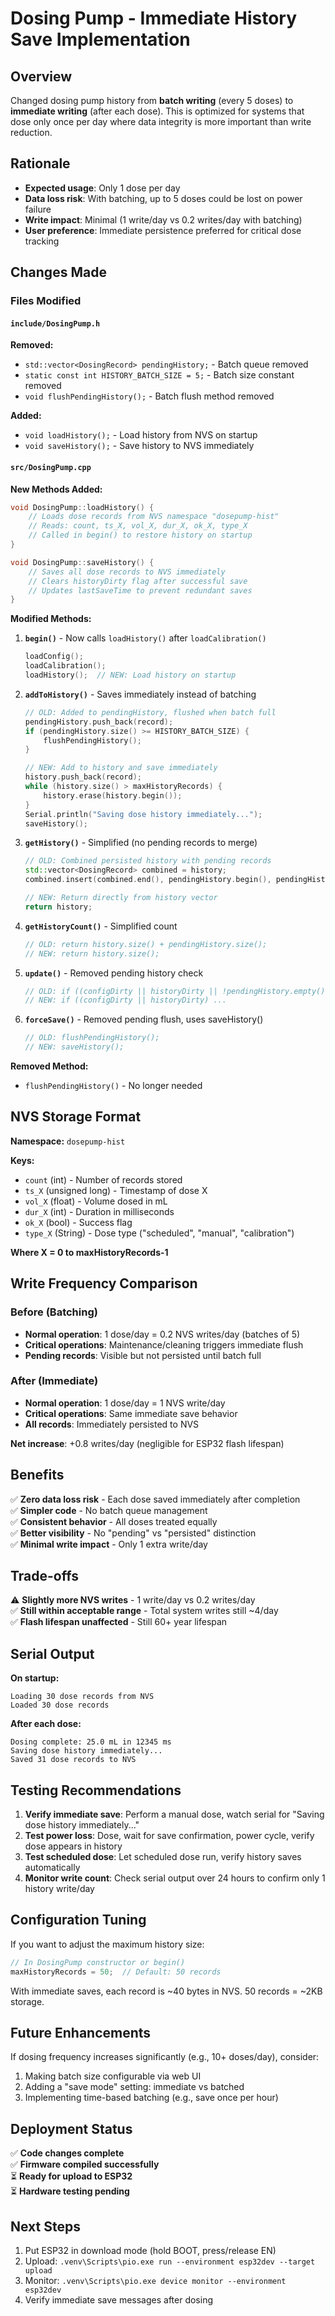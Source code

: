 # Dosing Pump - Immediate History Save Implementation

## Overview
Changed dosing pump history from **batch writing** (every 5 doses) to **immediate writing** (after each dose). This is optimized for systems that dose only once per day where data integrity is more important than write reduction.

## Rationale
- **Expected usage**: Only 1 dose per day
- **Data loss risk**: With batching, up to 5 doses could be lost on power failure
- **Write impact**: Minimal (1 write/day vs 0.2 writes/day with batching)
- **User preference**: Immediate persistence preferred for critical dose tracking

## Changes Made

### Files Modified

#### `include/DosingPump.h`
**Removed:**
- `std::vector<DosingRecord> pendingHistory;` - Batch queue removed
- `static const int HISTORY_BATCH_SIZE = 5;` - Batch size constant removed
- `void flushPendingHistory();` - Batch flush method removed

**Added:**
- `void loadHistory();` - Load history from NVS on startup
- `void saveHistory();` - Save history to NVS immediately

#### `src/DosingPump.cpp`

**New Methods Added:**
```cpp
void DosingPump::loadHistory() {
    // Loads dose records from NVS namespace "dosepump-hist"
    // Reads: count, ts_X, vol_X, dur_X, ok_X, type_X
    // Called in begin() to restore history on startup
}

void DosingPump::saveHistory() {
    // Saves all dose records to NVS immediately
    // Clears historyDirty flag after successful save
    // Updates lastSaveTime to prevent redundant saves
}
```

**Modified Methods:**

1. **`begin()`** - Now calls `loadHistory()` after `loadCalibration()`
   ```cpp
   loadConfig();
   loadCalibration();
   loadHistory();  // NEW: Load history on startup
   ```

2. **`addToHistory()`** - Saves immediately instead of batching
   ```cpp
   // OLD: Added to pendingHistory, flushed when batch full
   pendingHistory.push_back(record);
   if (pendingHistory.size() >= HISTORY_BATCH_SIZE) {
       flushPendingHistory();
   }
   
   // NEW: Add to history and save immediately
   history.push_back(record);
   while (history.size() > maxHistoryRecords) {
       history.erase(history.begin());
   }
   Serial.println("Saving dose history immediately...");
   saveHistory();
   ```

3. **`getHistory()`** - Simplified (no pending records to merge)
   ```cpp
   // OLD: Combined persisted history with pending records
   std::vector<DosingRecord> combined = history;
   combined.insert(combined.end(), pendingHistory.begin(), pendingHistory.end());
   
   // NEW: Return directly from history vector
   return history;
   ```

4. **`getHistoryCount()`** - Simplified count
   ```cpp
   // OLD: return history.size() + pendingHistory.size();
   // NEW: return history.size();
   ```

5. **`update()`** - Removed pending history check
   ```cpp
   // OLD: if ((configDirty || historyDirty || !pendingHistory.empty()) ...
   // NEW: if ((configDirty || historyDirty) ...
   ```

6. **`forceSave()`** - Removed pending flush, uses saveHistory()
   ```cpp
   // OLD: flushPendingHistory();
   // NEW: saveHistory();
   ```

**Removed Method:**
- `flushPendingHistory()` - No longer needed

## NVS Storage Format

**Namespace:** `dosepump-hist`

**Keys:**
- `count` (int) - Number of records stored
- `ts_X` (unsigned long) - Timestamp of dose X
- `vol_X` (float) - Volume dosed in mL
- `dur_X` (int) - Duration in milliseconds
- `ok_X` (bool) - Success flag
- `type_X` (String) - Dose type ("scheduled", "manual", "calibration")

**Where X = 0 to maxHistoryRecords-1**

## Write Frequency Comparison

### Before (Batching)
- **Normal operation**: 1 dose/day = 0.2 NVS writes/day (batches of 5)
- **Critical operations**: Maintenance/cleaning triggers immediate flush
- **Pending records**: Visible but not persisted until batch full

### After (Immediate)
- **Normal operation**: 1 dose/day = 1 NVS write/day
- **Critical operations**: Same immediate save behavior
- **All records**: Immediately persisted to NVS

**Net increase**: +0.8 writes/day (negligible for ESP32 flash lifespan)

## Benefits

✅ **Zero data loss risk** - Each dose saved immediately after completion  
✅ **Simpler code** - No batch queue management  
✅ **Consistent behavior** - All doses treated equally  
✅ **Better visibility** - No "pending" vs "persisted" distinction  
✅ **Minimal write impact** - Only 1 extra write/day  

## Trade-offs

⚠️ **Slightly more NVS writes** - 1 write/day vs 0.2 writes/day  
✅ **Still within acceptable range** - Total system writes still ~4/day  
✅ **Flash lifespan unaffected** - Still 60+ year lifespan  

## Serial Output

**On startup:**
```
Loading 30 dose records from NVS
Loaded 30 dose records
```

**After each dose:**
```
Dosing complete: 25.0 mL in 12345 ms
Saving dose history immediately...
Saved 31 dose records to NVS
```

## Testing Recommendations

1. **Verify immediate save**: Perform a manual dose, watch serial for "Saving dose history immediately..."
2. **Test power loss**: Dose, wait for save confirmation, power cycle, verify dose appears in history
3. **Test scheduled dose**: Let scheduled dose run, verify history saves automatically
4. **Monitor write count**: Check serial output over 24 hours to confirm only 1 history write/day

## Configuration Tuning

If you want to adjust the maximum history size:
```cpp
// In DosingPump constructor or begin()
maxHistoryRecords = 50;  // Default: 50 records
```

With immediate saves, each record is ~40 bytes in NVS. 50 records = ~2KB storage.

## Future Enhancements

If dosing frequency increases significantly (e.g., 10+ doses/day), consider:
1. Making batch size configurable via web UI
2. Adding a "save mode" setting: immediate vs batched
3. Implementing time-based batching (e.g., save once per hour)

## Deployment Status

✅ **Code changes complete**  
✅ **Firmware compiled successfully**  
⏳ **Ready for upload to ESP32**  
⏳ **Hardware testing pending**  

## Next Steps

1. Put ESP32 in download mode (hold BOOT, press/release EN)
2. Upload: `.venv\Scripts\pio.exe run --environment esp32dev --target upload`
3. Monitor: `.venv\Scripts\pio.exe device monitor --environment esp32dev`
4. Verify immediate save messages after dosing

